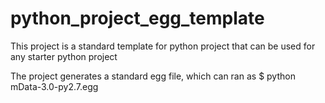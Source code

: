 # python_project_egg_template

This project is a standard template for python project that can be used for any starter python project

The project generates a standard egg file, which can ran as 
$ python mData-3.0-py2.7.egg
